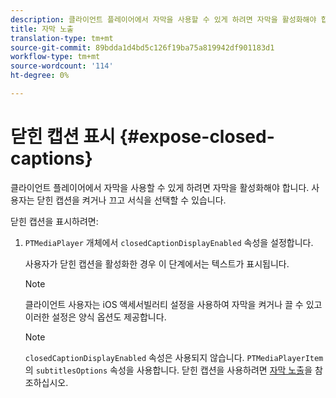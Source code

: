 ```yaml
---
description: 클라이언트 플레이어에서 자막을 사용할 수 있게 하려면 자막을 활성화해야 합니다. 사용자는 닫힌 캡션을 켜거나 끄고 서식을 선택할 수 있습니다.
title: 자막 노출
translation-type: tm+mt
source-git-commit: 89bdda1d4bd5c126f19ba75a819942df901183d1
workflow-type: tm+mt
source-wordcount: '114'
ht-degree: 0%

---
```



# 닫힌 캡션 표시 {#expose-closed-captions}

클라이언트 플레이어에서 자막을 사용할 수 있게 하려면 자막을 활성화해야 합니다. 사용자는 닫힌 캡션을 켜거나 끄고 서식을 선택할 수 있습니다.

닫힌 캡션을 표시하려면:

1. `PTMediaPlayer` 개체에서 `closedCaptionDisplayEnabled` 속성을 설정합니다.

   사용자가 닫힌 캡션을 활성화한 경우 이 단계에서는 텍스트가 표시됩니다.

   >[!NOTE]
   >
   >클라이언트 사용자는 iOS 액세서빌러티 설정을 사용하여 자막을 켜거나 끌 수 있고 이러한 설정은 양식 옵션도 제공합니다.

   >[!NOTE]
   >
   >`closedCaptionDisplayEnabled` 속성은 사용되지 않습니다. `PTMediaPlayerItem`의 `subtitlesOptions` 속성을 사용합니다. 닫힌 캡션을 사용하려면 [자막 노출](../../../tvsdk-3x-ios-prog/c-ios-closed-captioning-and-subtitles-ios/c-ios-closed-captioning-and-subtitles-reqts-ios/t-ios-subtitles-exposing-ios.md)을 참조하십시오.
